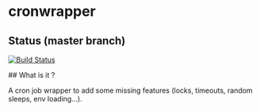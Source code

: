 # cronwrapper

## Status (master branch)

[![Build Status](https://travis-ci.org/metwork-framework/cronwrapper.png)](https://travis-ci.org/metwork-framework/cronwrapper)

## What is it ?

A cron job wrapper to add some missing features (locks, timeouts, random sleeps, env loading...).
